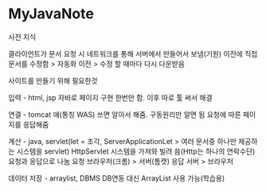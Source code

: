 # MyJavaNote


사전 지식

클라이언트가 문서 요청 시 네트워크를 통해 서버에서 만들어서 보냄(기원)
이전에 직접 문서를 수정함 > 자동화 이전 > 수정 할 때마다 다시 다운받음





사이트를 만들기 위해 필요한것

입력 - html, jsp
자바로 페이지 구현 한번만 함.
이후 따로 툴 써서 해결

연결 - tomcat 얘(통칭 WAS) 쓰면 알아서 해줌. 구동원리만 알면 됨
요청에 따른 페이지를 응답해줌

계산 - java, servlet(let = 조각, ServerApplicationLet > 여러 문서중 하나만 제공하는 시스템을 servlet)
HttpServlet 시스템을 가져와 빌려 씀(Http는 하나의 연락수단)
요청과 응답으로 나눔
요청 브라우저(크롬) > 서버(톰캣)
응답 서버 > 브라우저


데이터 저장 - arraylist, DBMS
DB연동 대신 ArrayList 사용 가능(학습용)


